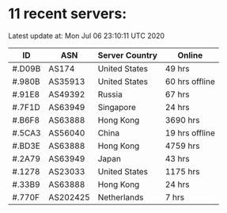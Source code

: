 # 11 recent servers:

Latest update at: Mon Jul 06 23:10:11 UTC 2020

| ID | ASN | Server Country | Online |
| -- | --- | -------------- | ------ |
| #.D09B | AS174 | United States | 49 hrs |
| #.980B | AS35913 | United States | 60 hrs offline |
| #.91E8 | AS49392 | Russia | 67 hrs |
| #.7F1D | AS63949 | Singapore | 24 hrs |
| #.B6F8 | AS63888 | Hong Kong | 3690 hrs |
| #.5CA3 | AS56040 | China | 19 hrs offline |
| #.BD3E | AS63888 | Hong Kong | 4759 hrs |
| #.2A79 | AS63949 | Japan | 43 hrs |
| #.1278 | AS23033 | United States | 1175 hrs |
| #.33B9 | AS63888 | Hong Kong | 24 hrs |
| #.770F | AS202425 | Netherlands | 7 hrs |

